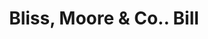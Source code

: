 ---
doi: 10.7916/D8M346Q2
date_other: '1860'
date_other_textual: 1860-1869
form: printed ephemera
genre:
- Invoices
name:
- Bliss, Moore & Co.
object_in_context_url: https://biggert.cul.columbia.edu/items/view/ave_biggert_00162
subject_hierarchical_geographic:
- Chicago, Illinois, United States
subject_name:
- Bliss, Moore & Co.
title: Bliss, Moore & Co.. Bill
sort_title: Bliss, Moore & Co.. Bill
call_number: ave_biggert_00162
coordinates:
- 41.83694444444445,-87.68472222222222
pid: ave_biggert_00162
identifiers: ave_biggert_00162
canvas_id: ldpd:395437
permalink: "/items/ave_biggert_00162/"
layout: iiif-image-page
---